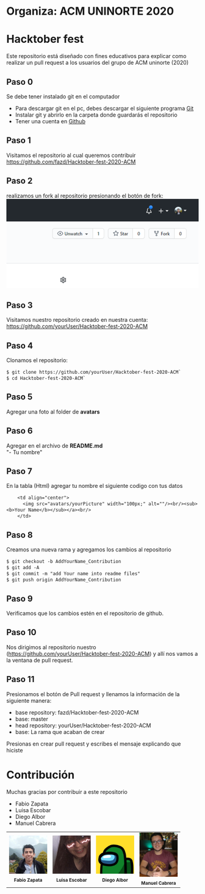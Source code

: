 # Organiza:  ACM UNINORTE 2020

# Hacktober fest
Este repositorio está diseñado con fines educativos para explicar como realizar un pull request a los usuarios del grupo de ACM uninorte (2020)


## Paso 0
Se debe tener instalado git en el computador
-  Para descargar git en el pc, debes descargar el siguiente programa [Git](https://git-scm.com/downloads)
-  Instalar git y abrirlo en la carpeta donde guardarás el repositorio
-  Tener una cuenta en [Github](htpps://www.github.com)


## Paso 1
Visitamos el repositorio al cual queremos contribuir 
https://github.com/fazd/Hacktober-fest-2020-ACM

## Paso 2
realizamos un fork al repositorio presionando el botón de fork:
![alt text](guide-files/fork.PNG?raw=true "Fork")

## Paso 3 
Visitamos nuestro repositorio creado en nuestra cuenta:
https://github.com/yourUser/Hacktober-fest-2020-ACM

## Paso 4
Clonamos el repositorio:
```ssh
$ git clone https://github.com/yourUser/Hacktober-fest-2020-ACM`
$ cd Hacktober-fest-2020-ACM`
``` 

## Paso 5
Agregar una foto al folder de **avatars**

## Paso 6
Agregar en el archivo de **README.md**  
"-  Tu nombre"

## Paso 7 
En la tabla (Html) agregar tu nombre el siguiente codigo con tus datos 
```ssh
    <td align="center">
      <img src="avatars/yourPicture" width="100px;" alt=""/><br/><sub><b>Your Name</b></sub></a><br/>
    </td>
```

## Paso 8
Creamos una nueva rama y agregamos los cambios al repositorio
```ssh
$ git checkout -b AddYourName_Contribution
$ git add -A
$ git commit -m "add Your name into readme files"
$ git push origin AddYourName_Contribution
```
## Paso 9
Verificamos que los cambios estén en el repositorio de github.

## Paso 10
Nos dirigimos al repositorio nuestro (https://github.com/yourUser/Hacktober-fest-2020-ACM) y allí nos vamos a la ventana de pull request.

## Paso 11
Presionamos el botón de Pull request y llenamos la información de la siguiente manera:
-  base repository: fazd/Hacktober-fest-2020-ACM 
-  base: master
-  head repository: yourUser/Hacktober-fest-2020-ACM
-  base: La rama que acaban de crear

Presionas en crear pull request y escribes el mensaje explicando que hiciste


# Contribución
Muchas gracias por contribuir a este repositorio

-  Fabio Zapata
-  Luisa Escobar
-  Diego Albor
-  Manuel Cabrera


<table>
<tr>
    <td align="center"><img src="avatars/fabioZapata.jpg" width="100px;" alt=""/><br /><sub><b>Fabio Zapata</b></sub></a><br/></td>
    <td align="center"><img src="avatars/Luisa.jpeg" width="100px;" alt=""/><br /><sub><b>Luisa Escobar</b></sub></a><br/></td>
     <td align="center"><img src="avatars/diegoAlbor.jpg" width="100px;" alt=""/><br/><sub><b>Diego Albor</b></sub></a><br/></td>
    <td align="center"><img src="avatars/manuel.png" width="100px;" alt=""/><br/><sub><b>Manuel Cabrera</b></sub></a><br/></td>
</tr>
  
</table>


